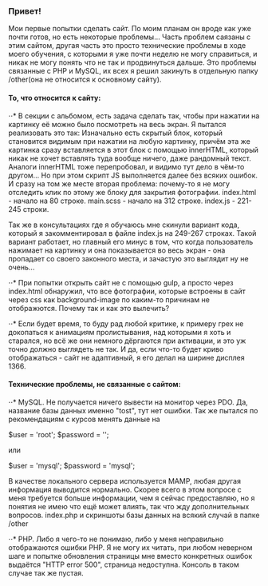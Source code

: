 ### Привет!
Мои первые попытки сделать сайт. По моим планам он вроде как уже почти готов, но есть некоторые проблемы...
Часть проблем саязаны с этим сайтом, другая часть это просто технические проблемы в ходе моего обучения, с которыми я уже почти неделю не могу справиться, и никак не могу понять что не так и продвинуться дальше. Это проблемы связанные с PHP и MySQL, их всех я решил закинуть в отдельную папку /other(она не относится к основному сайту).

#### То, что относится к сайту:

⋅⋅* В секции с альбомом, есть задача сделать так, чтобы при нажатии на картинку её можно было посмотреть на весь экран.
Я пытался реализовать это так: Изначально есть скрытый блок, который становится видимым при нажатии на любую картинку, причём эта же картинка сразу вставляется в этот блок с помощью innerHTML, который никак не хочет вставлять туда вообще ничего, даже рандомный текст. Аналоги innerHTML тоже перепробовал, и видимо тут дело в чём-то другом... Но при этом скрипт JS выполняется далее без всяких ошибок. И сразу на том же месте вторая проблема: почему-то я не могу отследить клик по этому же блоку для закрытия фотографии.
index.html - начало на 80 строке.
main.scss - начало на 312 строке.
index.js - 221-245 строки.

Так же в консультациях где я обучаюсь мне скинули вариант кода, который я закомментировал в файле index.js на 249-267 строках. Такой вариант работает, но главный его минус в том, что когда пользователь нажимает на картинку и она показывается во весь экран - она пропадает со своего законного места, и зачастую это выглядит ну не очень...

⋅⋅* При попытки открыть сайт не с помощью gulp, а просто через index.html обнаружил, что все фотографии, которые встроены в сайт через css как background-image по каким-то причинам не отображются. Почему так и как это вылечить?

⋅⋅* Если будет время, то буду рад любой критике, к примеру грех не докопаться к анимациям пролистывания, над которыми я хоть и старался, но всё же они немного дёргаются при активации, и это уж точно должно выглядеть не так. И да, если что-то будет криво отображаться - сайт не адаптивный, я его делал на ширине дисплея 1366.

#### Технические проблемы, не связанные с сайтом:

⋅⋅* MySQL. Не получается ничего вывести на монитор через PDO.
Да, название базы данных именно "tost", тут нет ошибки. Так же пытался по рекомендациям с курсов менять данные на 

$user = 'root';
$password = '';

или

$user = 'mysql';
$password = 'mysql';

В качестве локального сервера используется MAMP, любая другая информация выводится нормально. Скорее всего в этом вопросе с меня требуется больше информации, чем я сейчас предоставляю, но я понятия не имею что ещё может влиять, так что жду дополнительных вопросов.
index.php и скриншоты базы данных на всякий случай в папке /other

⋅⋅* PHP. Либо я чего-то не понимаю, либо у меня неправильно отображаются ошибки PHP. Я не могу их читать, при любом неверном шаге и попытке обновления страницы мне вместо конкретных ошибок выдаётся "HTTP error 500", страница недоступна. Консоль в таком случае так же пустая. 